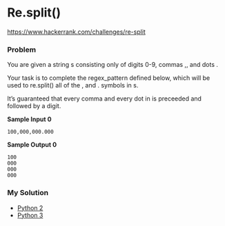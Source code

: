 # Re.split()

https://www.hackerrank.com/challenges/re-split

### Problem

You are given a string s consisting only of digits 0-9, commas ,, and dots .

Your task is to complete the regex_pattern defined below, which will be used to re.split() all of the , and . symbols in s.

It’s guaranteed that every comma and every dot in  is preceeded and followed by a digit.

**Sample Input 0**

```
100,000,000.000
```

**Sample Output 0**

```
100
000
000
000
```

### My Solution

- [Python 2](python2.py)
- [Python 3](python3.py)